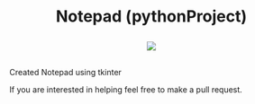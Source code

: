 # <p align="center">Notepad (pythonProject) </p>
<p align="center"><img src="https://thumbor.forbes.com/thumbor/256x256/https://blogs-images.forbes.com/drewhansen/files/2011/08/Notepad.jpg?width=960"></p>

## <p align="center">
 Created Notepad using tkinter </p>
If you are interested in helping feel free to make a pull request.

